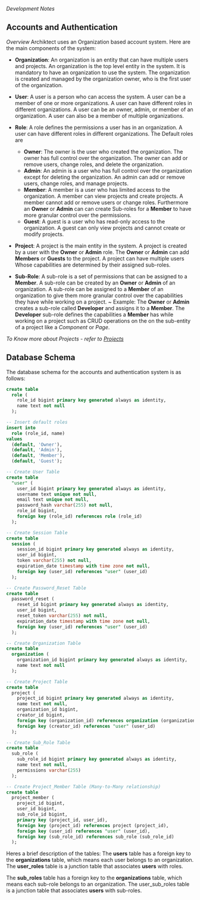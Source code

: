*Development Notes*
## Accounts and Authentication
*Overview*
Archiktect uses an Organization based account system. Here are the main components of the system:

- **Organization**: An organization is an entity that can have multiple users and projects. An organization is the top level entity in the system. It is mandatory to have an organization to use the system. The organization is created and managed by the organization owner, who is the first user of the organization.

- **User**: A user is a person who can access the system. A user can be a member of one or more organizations. A user can have different roles in different organizations. A user can be an owner, admin, or member of an organization. A user can also be a member of multiple organizations.

- **Role**: A role defines the permissions a user has in an organization. A user can have different roles in different organizations. The Default roles are
  - **Owner**: The owner is the user who created the organization. The owner has full control over the organization. The owner can add or remove users, change roles, and delete the organization.
  - **Admin**: An admin is a user who has full control over the organization except for deleting the organization. An admin can add or remove users, change roles, and manage projects.
  - **Member**: A member is a user who has limited access to the organization. A member can view projects and create projects. A member cannot add or remove users or change roles. Furthermore an **Owner** or **Admin** can can create Sub-roles for a **Member** to have more granular control over the permissions.
  - **Guest**: A guest is a user who has read-only access to the organization. A guest can only view projects and cannot create or modify projects.

- **Project**: A project is the main entity in the system. A project is created by a user with the **Owner** or **Admin** role. The **Owner** or **Admin** can add **Members** or **Guests** to the project. A project can have multiple users Whose capabilities are determined by their assigned sub-roles.

- **Sub-Role**: A sub-role is a set of permissions that can be assigned to a **Member**. A sub-role can be created by an **Owner** or **Admin** of an organization. A sub-role can be assigned to a **Member** of an organization to give them more granular control over the capabilities they have while working on a project. 
 ~ Example: The **Owner** or **Admin** creates a sub-role called **Developer** and assigns it to a **Member**. The **Developer** sub-role defines the capabilities a **Member** has while working on a project such as CRUD operations on the on the sub-entity of a project like a *Component* or *Page*.

*To Know more about Projects - refer to [Projects](./projects.md)*

## Database Schema
The database schema for the accounts and authentication system is as follows:
```sql
create table
  role (
    role_id bigint primary key generated always as identity,
    name text not null
  );

-- Insert default roles
insert into
  role (role_id, name)
values
  (default, 'Owner'),
  (default, 'Admin'),
  (default, 'Member'),
  (default, 'Guest');

-- Create User Table
create table
  "user" (
    user_id bigint primary key generated always as identity,
    username text unique not null,
    email text unique not null,
    password_hash varchar(255) not null,
    role_id bigint,
    foreign key (role_id) references role (role_id)
  );

-- Create Session Table
create table
  session (
    session_id bigint primary key generated always as identity,
    user_id bigint,
    token varchar(255) not null,
    expiration_date timestamp with time zone not null,
    foreign key (user_id) references "user" (user_id)
  );

-- Create Password_Reset Table
create table
  password_reset (
    reset_id bigint primary key generated always as identity,
    user_id bigint,
    reset_token varchar(255) not null,
    expiration_date timestamp with time zone not null,
    foreign key (user_id) references "user" (user_id)
  );

-- Create Organization Table
create table
  organization (
    organization_id bigint primary key generated always as identity,
    name text not null
  );

-- Create Project Table
create table
  project (
    project_id bigint primary key generated always as identity,
    name text not null,
    organization_id bigint,
    creator_id bigint,
    foreign key (organization_id) references organization (organization_id),
    foreign key (creator_id) references "user" (user_id)
  );

-- Create Sub_Role Table
create table
  sub_role (
    sub_role_id bigint primary key generated always as identity,
    name text not null,
    permissions varchar(255)
  );

-- Create Project_Member Table (Many-to-Many relationship)
create table
  project_member (
    project_id bigint,
    user_id bigint,
    sub_role_id bigint,
    primary key (project_id, user_id),
    foreign key (project_id) references project (project_id),
    foreign key (user_id) references "user" (user_id),
    foreign key (sub_role_id) references sub_role (sub_role_id)
  );

```
Heres a brief description of the tables:
The **users** table has a foreign key to the **organizations** table, which means each user belongs to an organization. The **user_roles** table is a junction table that associates **users** with roles.

The **sub_roles** table has a foreign key to the **organizations** table, which means each sub-role belongs to an organization. The user_sub_roles table is a junction table that associates **users** with sub-roles.
